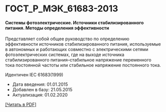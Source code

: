 # ГОСТ_Р_МЭК_61683-2013

#### Системы фотоэлектрические. Источники стабилизированного питания. Методы определения эффективности

Представляет собой общее руководство по определению эффективности источников стабилизированного питания, используемые в автономных и работающих совместно с электрическими сетями фотоэлектрических системах, где на выходе источника стабилизированного питания–стабильное напряжение переменного тока постоянной частоты или стабильное напряжение постоянного тока.

Идентичен IEC 61683(1999)

- Дата введения: 01.01.2015
- Добавлен в базу: 21.05.2015
- Актуализация: 01.02.2020

<a onclick="openFileCallback('https://standartgost.ru/g/ГОСТ_Р_МЭК_61683-2013.pdf', 'ГОСТ_Р_МЭК_61683-2013.pdf');" href="#">[Читать в PDF]</a>